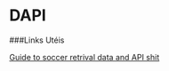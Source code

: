 # DAPI

###Links Utéis

 [Guide to soccer retrival data and API shit ](https://github.com/jokecamp/jokecamp.com/blob/master/_posts/2014-03-08-guide-to-football-and-soccer-data-and-apis.markdown)
